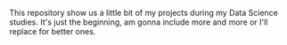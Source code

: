 This repository show us a little bit of my projects during my Data Science studies. It's just the  beginning, am gonna include more and more or I'll replace for better ones.
